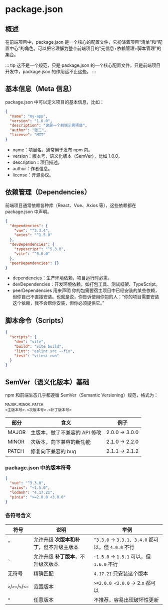 # package.json

## 概述

在前端项目中，package.json 是一个核心的配置文件，它扮演着项目“清单”和“配置中心”的角色。可以把它理解为整个前端项目的“元信息+依赖管理+脚本管理”的集合。

::: tip
这不是一个规范，只是 package.json 的一个核心配置文件，只是前端项目开发中，package.json 的作用远不止这些。
:::

## 基本信息（Meta 信息）

package.json 中可以定义项目的基本信息，比如：

```json
{
  "name": "my-app",
  "version": "1.0.0",
  "description": "这是一个前端示例项目",
  "author": "张三",
  "license": "MIT"
}
```

- name：项目名，通常用于发布 npm 包。
- version：版本号，语义化版本（SemVer），比如 1.0.0。
- description：项目描述。
- author：作者信息。
- license：开源协议。

## 依赖管理（Dependencies）

前端项目通常依赖各种库（React、Vue、Axios 等），这些依赖都在 package.json 中声明。

```json
{
  "dependencies": {
    "vue": "^3.3.4",
    "axios": "^1.5.0"
  },
  "devDependencies": {
    "typescript": "^5.3.0",
    "vite": "^5.0.0"
  },
  "peerDependencies": {}
}
```

- dependencies：生产环境依赖，项目运行时必需。
- devDependencies：开发环境依赖，如打包工具、测试框架、TypeScript。
- peerDependencies 用来声明 你的包需要宿主项目中已经安装的某些依赖，但你自己不直接安装。也就是说，你告诉使用你包的人：“你的项目需要安装这个依赖，我不会帮你安装，但你必须提供它。”

## 脚本命令（Scripts）

```json
{
  "scripts": {
    "dev": "vite",
    "build": "vite build",
    "lint": "eslint src --fix",
    "test": "vitest run"
  }
}
```

## SemVer（语义化版本）基础

npm 和前端生态几乎都遵循 SemVer（Semantic Versioning）规范，格式为：

```
MAJOR.MINOR.PATCH
<主版本号>.<次版本号>.<补丁版本号>
```

| 部分  | 含义                          | 例子          |
| ----- | ----------------------------- | ------------- |
| MAJOR | 主版本，做了不兼容的 API 修改 | 2.0.0 → 3.0.0 |
| MINOR | 次版本，向下兼容的新功能      | 2.1.0 → 2.2.0 |
| PATCH | 修复向下兼容的 bug            | 2.1.1 → 2.1.2 |

### package.json 中的版本符号

```json
{
  "vue": "^3.3.0",
  "axios": "~1.5.0",
  "lodash": "4.17.21",
  "pinia": ">=2.0.0 <3.0.0"
}
```

### 各符号含义

| 符号              | 说明                                      | 举例                                                |
| ----------------- | ----------------------------------------- | --------------------------------------------------- |
| `^`               | 允许升级 **次版本和补丁**，但不升级主版本 | `^3.3.0` → `3.3.1`、`3.4.0` 都可以，但 `4.0.0` 不行 |
| `~`               | 允许升级 **补丁版本**，不升级次版本       | `~1.5.0` → `1.5.1` 可以，但 `1.6.0` 不行            |
| 无符号            | 精确匹配                                  | `4.17.21` 只安装这个版本                            |
| `>`/`>=`/`<`/`<=` | 范围版本                                  | `>=2.0.0 <3.0.0` → 2.x 都可以                       |
| `*`               | 任意版本                                  | 不推荐，容易出现破坏性更新                          |
